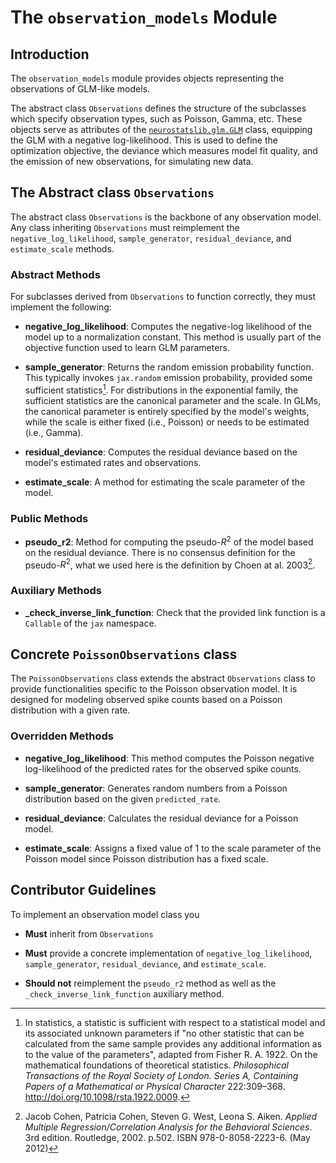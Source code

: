 # The `observation_models` Module

## Introduction

The `observation_models` module provides objects representing the observations of GLM-like models.

The abstract class `Observations` defines the structure of the subclasses which specify observation types, such as Poisson, Gamma, etc. These objects serve as attributes of the [`neurostatslib.glm.GLM`](../03-glm/#the-concrete-class-glm) class, equipping the GLM with a negative log-likelihood. This is used to define the optimization objective, the deviance which measures model fit quality, and the emission of new observations, for simulating new data.

## The Abstract class `Observations`

The abstract class `Observations` is the backbone of any observation model. Any class inheriting `Observations` must reimplement the `negative_log_likelihood`, `sample_generator`, `residual_deviance`, and `estimate_scale` methods.

### Abstract Methods

For subclasses derived from `Observations` to function correctly, they must implement the following:

- **negative_log_likelihood**: Computes the negative-log likelihood of the model up to a normalization constant. This method is usually part of the objective function used to learn GLM parameters.
  
- **sample_generator**: Returns the random emission probability function. This typically invokes `jax.random` emission probability, provided some sufficient statistics[^1]. For distributions in the exponential family, the sufficient statistics are the canonical parameter and the scale. In GLMs, the canonical parameter is entirely specified by the model's weights, while the scale is either fixed (i.e., Poisson) or needs to be estimated (i.e., Gamma).
  
- **residual_deviance**: Computes the residual deviance based on the model's estimated rates and observations.

- **estimate_scale**: A method for estimating the scale parameter of the model.

### Public Methods

- **pseudo_r2**: Method for computing the pseudo-$R^2$ of the model based on the residual deviance. There is no consensus definition for the pseudo-$R^2$, what we used here is the definition by Choen at al. 2003[^2]. 


### Auxiliary Methods

- **_check_inverse_link_function**: Check that the provided link function is a `Callable` of the `jax` namespace.

## Concrete `PoissonObservations` class

The `PoissonObservations` class extends the abstract `Observations` class to provide functionalities specific to the Poisson observation model. It is designed for modeling observed spike counts based on a Poisson distribution with a given rate.

### Overridden Methods

- **negative_log_likelihood**: This method computes the Poisson negative log-likelihood of the predicted rates for the observed spike counts.
  
- **sample_generator**: Generates random numbers from a Poisson distribution based on the given `predicted_rate`.
  
- **residual_deviance**: Calculates the residual deviance for a Poisson model.
  
- **estimate_scale**: Assigns a fixed value of 1 to the scale parameter of the Poisson model since Poisson distribution has a fixed scale.

## Contributor Guidelines 

To implement an observation model class you

- **Must** inherit from `Observations`

- **Must** provide a concrete implementation of `negative_log_likelihood`, `sample_generator`, `residual_deviance`, and `estimate_scale`.

- **Should not** reimplement the `pseudo_r2` method as well as the `_check_inverse_link_function` auxiliary method.

[^1]: 
    In statistics, a statistic is sufficient with respect to a statistical model and its associated unknown parameters if "no other statistic that can be calculated from the same sample provides any additional information as to the value of the parameters", adapted from Fisher R. A.
    1922. On the mathematical foundations of theoretical statistics. *Philosophical Transactions of the Royal Society of London. Series A, Containing Papers of a Mathematical or Physical Character* 222:309–368. http://doi.org/10.1098/rsta.1922.0009.
[^2]:
    Jacob Cohen, Patricia Cohen, Steven G. West, Leona S. Aiken. 
    *Applied Multiple Regression/Correlation Analysis for the Behavioral Sciences*. 
    3rd edition. Routledge, 2002. p.502. ISBN 978-0-8058-2223-6. (May 2012)
